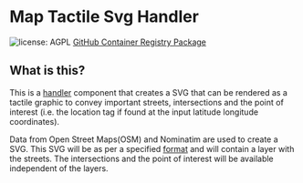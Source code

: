 # Map Tactile Svg Handler

![license: AGPL](https://camo.githubusercontent.com/b53b1136762ea55ee6a2d641c9f8283b8335a79b3cb95cbab5a988e678e269b8/68747470733a2f2f696d672e736869656c64732e696f2f62616467652f6c6963656e73652d4147504c2d73756363657373) [GitHub Container Registry Package](https://github.com/Shared-Reality-Lab/IMAGE-server/pkgs/container/image-handler-map-tactile-svg)

## What is this?

This is a [handler](https://github.com/Shared-Reality-Lab/IMAGE-server/wiki/2.-Handlers,-Preprocessors-and-Services#handlers=) component that creates a SVG that can be rendered as a tactile graphic to convey important streets, intersections and the point of interest (i.e. the location tag if found at the input latitude longitude coordinates).

Data from Open Street Maps(OSM) and Nominatim are used to create a SVG.
This SVG will be as per a specified [format](https://github.com/Shared-Reality-Lab/IMAGE-Monarch/tree/main#tactile-graphics) and will contain a layer with the streets. The intersections and the point of interest will be available independent of the layers.  